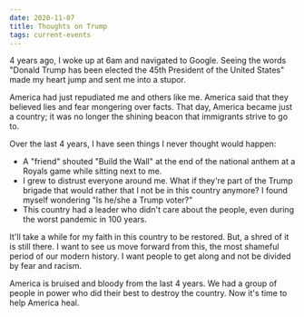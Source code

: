 ```yaml
---
date: 2020-11-07
title: Thoughts on Trump
tags: current-events
---
```


4 years ago, I woke up at 6am and navigated to Google. Seeing the words "Donald Trump has been elected the 45th President of the United States" made my heart jump and sent me into a stupor.

America had just repudiated me and others like me. America said that they believed lies and fear mongering over facts. That day, America became just a country; it was no longer the shining beacon that immigrants strive to go to.

Over the last 4 years, I have seen things I never thought would happen:

*   A "friend" shouted "Build the Wall" at the end of the national anthem at a Royals game while sitting next to me.
*   I grew to distrust everyone around me. What if they're part of the Trump brigade that would rather that I not be in this country anymore? I found myself wondering "Is he/she a Trump voter?"
*   This country had a leader who didn't care about the people, even during the worst pandemic in 100 years.

It'll take a while for my faith in this country to be restored. But, a shred of it is still there. I want to see us move forward from this, the most shameful period of our modern history. I want people to get along and not be divided by fear and racism. 

America is bruised and bloody from the last 4 years. We had a group of people in power who did their best to destroy the country. Now it's time to help America heal.